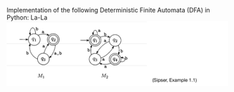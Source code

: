 Implementation of the following Deterministic Finite Automata (DFA) in Python:
La-La
![](DFA_StateDiagrams.png)
